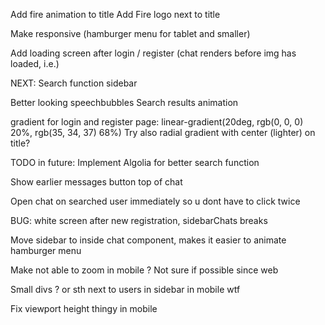 Add fire animation to title
Add Fire logo next to title

Make responsive (hamburger menu for tablet and smaller)

Add loading screen after login / register (chat renders before img has loaded, i.e.)

NEXT: Search function sidebar

Better looking speechbubbles
Search results animation

gradient for login and register page: linear-gradient(20deg, rgb(0, 0, 0) 20%, rgb(35, 34, 37) 68%)
Try also radial gradient with center (lighter) on title?

TODO in future: Implement Algolia for better search function

Show earlier messages button top of chat

Open chat on searched user immediately so u dont have to click twice

BUG: white screen after new registration, sidebarChats breaks

Move sidebar to inside chat component, makes it easier to animate hamburger menu

Make not able to zoom in mobile ? Not sure if possible since web

Small divs ? or sth next to users in sidebar in mobile wtf

Fix viewport height thingy in mobile